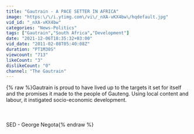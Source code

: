 ```yaml
---
title: "Gautrain - A PACE SETTER IN AFRICA"
image: "https:\/\/i.ytimg.com\/vi\/_nXA-vKX4bw\/hqdefault.jpg"
vid_id: "_nXA-vKX4bw"
categories: "News-Politics"
tags: ["Gautrain","South Africa","Development"]
date: "2021-12-06T18:35:32+03:00"
vid_date: "2011-02-08T05:40:08Z"
duration: "PT1M30S"
viewcount: "713"
likeCount: "3"
dislikeCount: "0"
channel: "The Gautrain"
---
```

{% raw %}Gautrain is proud to have lived up to the targets it set for itself and the promises it made to the people of Gauteng.  Using local content and labour, it instigated socio-economic development.<br /><br /><br /><br />SED - George Negota{% endraw %}
